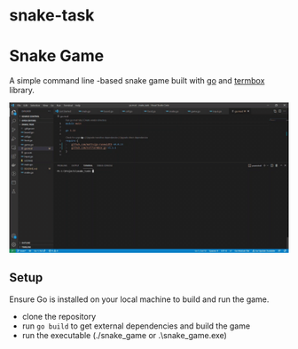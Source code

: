 # snake-task
# Snake Game
A simple command line -based snake game built with [go](//golang.org) and [termbox](//github.com/nsf/termbox-go) library.

![screencast](/demo.gif)

## Setup
Ensure Go is installed on your local machine to build and run the game.

- clone the repository
- run `go build` to get external dependencies and build the game
- run  the executable (./snake_game or .\snake_game.exe)
